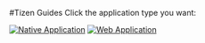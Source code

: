 #Tizen Guides
Click the application type you want:

[![Native Application](images/n_division.png)](native/guides_n.md) [![Web Application](images/w_division.png)](web/guides_w.md)